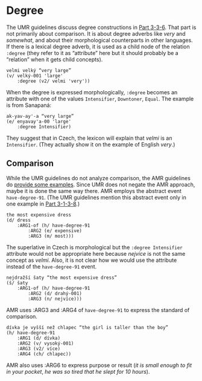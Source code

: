 # Degree

The UMR guidelines discuss degree constructions in [Part
3-3-6](https://github.com/umr4nlp/umr-guidelines/blob/master/guidelines.md#part-3-3-6-degree).
That part is not primarily about comparison. It is about degree adverbs like
_very_ and _somewhat_, and about their morphological counterparts in other
languages. If there is a lexical degree adverb, it is used as a child node of
the relation `:degree` (they refer to it as “attribute” here but it should
probably be a “relation” when it gets child concepts).

```
velmi velký “very large”
(v/ velký-001 'large'
    :degree (v2/ velmi 'very'))
```

When the degree is expressed morphologically, `:degree` becomes an attribute
with one of the values `Intensifier`, `Downtoner`, `Equal`. The example is
from Sanapaná:

```
ak-yav-ay'-a “very large”
(e/ enyavay'a-00 'large'
    :degree Intensifier)
```

They suggest that in Czech, the lexicon will explain that _velmi_ is an
`Intensifier`. (They actually show it on the example of English _very_.)

## Comparison

While the UMR guidelines do not analyze comparison, the AMR guidelines do
[provide some examples](https://www.isi.edu/~ulf/amr/lib/popup/degree.html).
Since UMR does not negate the AMR approach, maybe it is done the same way
there. AMR employs the abstract event `have-degree-91`. (The UMR guidelines
mention this abstract event only in one example in [Part
3-1-3-8](https://github.com/umr4nlp/umr-guidelines/blob/master/guidelines.md#part-3-1-3-8-miscellaneous-constructions).)

```
the most expensive dress
(d/ dress
    :ARG1-of (h/ have-degree-91
        :ARG2 (e/ expensive)
        :ARG3 (m/ most)))
```

The superlative in Czech is morphological but the `:degree Intensifier`
attribute would not be appropriate here because _nejvíce_ is not the same
concept as _velmi_. Also, it is not clear how we would use the attribute
instead of the `have-degree-91` event.

```
nejdražší šaty “the most expensive dress”
(š/ šaty
    :ARG1-of (h/ have-degree-91
        :ARG2 (d/ drahý-001)
        :ARG3 (n/ nejvíce)))
```

AMR uses :ARG3 and :ARG4 of `have-degree-91` to express the standard of
comparison.

```
dívka je vyšší než chlapec “the girl is taller than the boy”
(h/ have-degree-91
    :ARG1 (d/ dívka)
    :ARG2 (v/ vysoký-001)
    :ARG3 (v2/ více)
    :ARG4 (ch/ chlapec))
```

AMR also uses :ARG6 to express purpose or result (_it is small enough to fit
in your pocket_, _he was so tired that he slept for 10 hours_).
